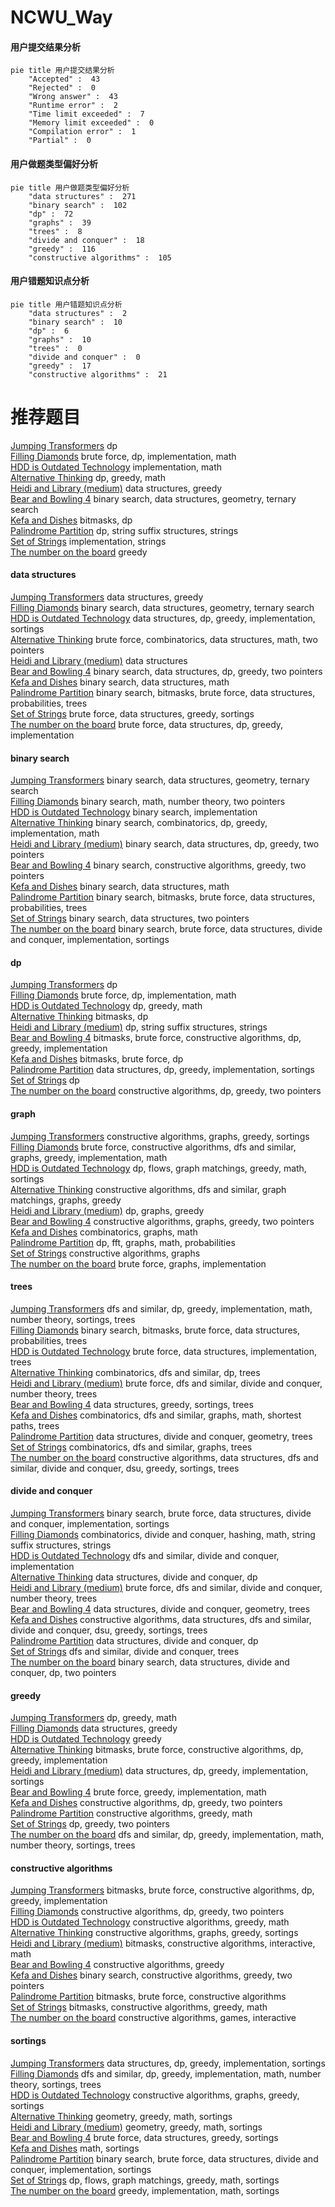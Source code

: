 # NCWU_Way
<!-- tabs:start -->
#### **用户提交结果分析**

```mermaid
pie title 用户提交结果分析
    "Accepted" :  43
    "Rejected" :  0
    "Wrong answer" :  43
    "Runtime error" :  2
    "Time limit exceeded" :  7
    "Memory limit exceeded" :  0
    "Compilation error" :  1
    "Partial" :  0
```
#### **用户做题类型偏好分析**

```mermaid
pie title 用户做题类型偏好分析
    "data structures" :  271
    "binary search" :  102
    "dp" :  72
    "graphs" :  39
    "trees" :  8
    "divide and conquer" :  18
    "greedy" :  116
    "constructive algorithms" :  105
```
#### **用户错题知识点分析**

```mermaid
pie title 用户错题知识点分析
    "data structures" :  2
    "binary search" :  10
    "dp" :  6
    "graphs" :  10
    "trees" :  0
    "divide and conquer" :  0
    "greedy" :  17
    "constructive algorithms" :  21
```
<!-- tabs:end -->
# 推荐题目
[Jumping Transformers](http://codeforces.com/problemset/problem/1218/C)		dp		  
[Filling Diamonds](http://codeforces.com/problemset/problem/1339/A)		brute force,
                        dp,
                        implementation,
                        math		  
[HDD is Outdated Technology](http://codeforces.com/problemset/problem/612/B)		implementation,
                        math		  
[Alternative Thinking](https://codeforces.com/contest/604/problem/C)		dp,
                        greedy,
                        math		  
[Heidi and Library (medium)](http://codeforces.com/problemset/problem/802/B)		data structures,
                        greedy		  
[Bear and Bowling 4](http://codeforces.com/problemset/problem/660/F)		binary search,
                        data structures,
                        geometry,
                        ternary search		  
[Kefa and Dishes](http://codeforces.com/problemset/problem/580/D)		bitmasks,
                        dp		  
[Palindrome Partition](http://codeforces.com/problemset/problem/932/G)		dp,
                        string suffix structures,
                        strings		  
[Set of Strings](http://codeforces.com/problemset/problem/544/A)		implementation,
                        strings		  
[The number on the board](http://codeforces.com/problemset/problem/835/B)		greedy		  
<!-- tabs:start -->
#### **data structures**
[Jumping Transformers](http://codeforces.com/problemset/problem/802/B)		data structures,
                        greedy		  
[Filling Diamonds](http://codeforces.com/problemset/problem/660/F)		binary search,
                        data structures,
                        geometry,
                        ternary search		  
[HDD is Outdated Technology](http://codeforces.com/problemset/problem/527/D)		data structures,
                        dp,
                        greedy,
                        implementation,
                        sortings		  
[Alternative Thinking](http://codeforces.com/problemset/problem/1400/D)		brute force,
                        combinatorics,
                        data structures,
                        math,
                        two pointers		  
[Heidi and Library (medium)](http://codeforces.com/problemset/problem/853/C)		data structures		  
[Bear and Bowling 4](http://codeforces.com/problemset/problem/1492/C)		binary search,
                        data structures,
                        dp,
                        greedy,
                        two pointers		  
[Kefa and Dishes](http://codeforces.com/problemset/problem/1490/G)		binary search,
                        data structures,
                        math		  
[Palindrome Partition](http://codeforces.com/problemset/problem/1479/D)		binary search,
                        bitmasks,
                        brute force,
                        data structures,
                        probabilities,
                        trees		  
[Set of Strings](http://codeforces.com/problemset/problem/1497/A)		brute force,
                        data structures,
                        greedy,
                        sortings		  
[The number on the board](http://codeforces.com/problemset/problem/1491/C)		brute force,
                        data structures,
                        dp,
                        greedy,
                        implementation		  
#### **binary search**
[Jumping Transformers](http://codeforces.com/problemset/problem/660/F)		binary search,
                        data structures,
                        geometry,
                        ternary search		  
[Filling Diamonds](https://codeforces.com/contest/1424/problem/J)		binary search,
                        math,
                        number theory,
                        two pointers		  
[HDD is Outdated Technology](https://codeforces.com/contest/1489/problem/F)		binary search,
                        implementation		  
[Alternative Thinking](http://codeforces.com/problemset/problem/1307/E)		binary search,
                        combinatorics,
                        dp,
                        greedy,
                        implementation,
                        math		  
[Heidi and Library (medium)](http://codeforces.com/problemset/problem/1492/C)		binary search,
                        data structures,
                        dp,
                        greedy,
                        two pointers		  
[Bear and Bowling 4](http://codeforces.com/problemset/problem/1463/D)		binary search,
                        constructive algorithms,
                        greedy,
                        two pointers		  
[Kefa and Dishes](http://codeforces.com/problemset/problem/1490/G)		binary search,
                        data structures,
                        math		  
[Palindrome Partition](http://codeforces.com/problemset/problem/1479/D)		binary search,
                        bitmasks,
                        brute force,
                        data structures,
                        probabilities,
                        trees		  
[Set of Strings](http://codeforces.com/problemset/problem/1436/E)		binary search,
                        data structures,
                        two pointers		  
[The number on the board](http://codeforces.com/problemset/problem/1461/D)		binary search,
                        brute force,
                        data structures,
                        divide and conquer,
                        implementation,
                        sortings		  
#### **dp**
[Jumping Transformers](http://codeforces.com/problemset/problem/1218/C)		dp		  
[Filling Diamonds](http://codeforces.com/problemset/problem/1339/A)		brute force,
                        dp,
                        implementation,
                        math		  
[HDD is Outdated Technology](https://codeforces.com/contest/604/problem/C)		dp,
                        greedy,
                        math		  
[Alternative Thinking](http://codeforces.com/problemset/problem/580/D)		bitmasks,
                        dp		  
[Heidi and Library (medium)](http://codeforces.com/problemset/problem/932/G)		dp,
                        string suffix structures,
                        strings		  
[Bear and Bowling 4](http://codeforces.com/problemset/problem/1391/D)		bitmasks,
                        brute force,
                        constructive algorithms,
                        dp,
                        greedy,
                        implementation		  
[Kefa and Dishes](http://codeforces.com/problemset/problem/812/B)		bitmasks,
                        brute force,
                        dp		  
[Palindrome Partition](http://codeforces.com/problemset/problem/527/D)		data structures,
                        dp,
                        greedy,
                        implementation,
                        sortings		  
[Set of Strings](https://codeforces.com/contest/544/problem/C)		dp		  
[The number on the board](http://codeforces.com/problemset/problem/733/C)		constructive algorithms,
                        dp,
                        greedy,
                        two pointers		  
#### **graph**
[Jumping Transformers](http://codeforces.com/problemset/problem/1198/C)		constructive algorithms,
                        graphs,
                        greedy,
                        sortings		  
[Filling Diamonds](http://codeforces.com/problemset/problem/1487/C)		brute force,
                        constructive algorithms,
                        dfs and similar,
                        graphs,
                        greedy,
                        implementation,
                        math		  
[HDD is Outdated Technology](http://codeforces.com/problemset/problem/1437/C)		dp,
                        flows,
                        graph matchings,
                        greedy,
                        math,
                        sortings		  
[Alternative Thinking](http://codeforces.com/problemset/problem/1470/D)		constructive algorithms,
                        dfs and similar,
                        graph matchings,
                        graphs,
                        greedy		  
[Heidi and Library (medium)](http://codeforces.com/problemset/problem/1476/C)		dp,
                        graphs,
                        greedy		  
[Bear and Bowling 4](http://codeforces.com/problemset/problem/1304/D)		constructive algorithms,
                        graphs,
                        greedy,
                        two pointers		  
[Kefa and Dishes](http://codeforces.com/problemset/problem/1475/C)		combinatorics,
                        graphs,
                        math		  
[Palindrome Partition](http://codeforces.com/problemset/problem/553/E)		dp,
                        fft,
                        graphs,
                        math,
                        probabilities		  
[Set of Strings](http://codeforces.com/problemset/problem/1495/C)		constructive algorithms,
                        graphs		  
[The number on the board](http://codeforces.com/problemset/problem/1510/K)		brute force,
                        graphs,
                        implementation		  
#### **trees**
[Jumping Transformers](http://codeforces.com/problemset/problem/1401/D)		dfs and similar,
                        dp,
                        greedy,
                        implementation,
                        math,
                        number theory,
                        sortings,
                        trees		  
[Filling Diamonds](http://codeforces.com/problemset/problem/1479/D)		binary search,
                        bitmasks,
                        brute force,
                        data structures,
                        probabilities,
                        trees		  
[HDD is Outdated Technology](http://codeforces.com/problemset/problem/1511/C)		brute force,
                        data structures,
                        implementation,
                        trees		  
[Alternative Thinking](http://codeforces.com/problemset/problem/1499/F)		combinatorics,
                        dfs and similar,
                        dp,
                        trees		  
[Heidi and Library (medium)](http://codeforces.com/problemset/problem/1491/E)		brute force,
                        dfs and similar,
                        divide and conquer,
                        number theory,
                        trees		  
[Bear and Bowling 4](http://codeforces.com/problemset/problem/1466/D)		data structures,
                        greedy,
                        sortings,
                        trees		  
[Kefa and Dishes](http://codeforces.com/problemset/problem/1495/D)		combinatorics,
                        dfs and similar,
                        graphs,
                        math,
                        shortest paths,
                        trees		  
[Palindrome Partition](http://codeforces.com/problemset/problem/1303/G)		data structures,
                        divide and conquer,
                        geometry,
                        trees		  
[Set of Strings](http://codeforces.com/problemset/problem/1454/E)		combinatorics,
                        dfs and similar,
                        graphs,
                        trees		  
[The number on the board](http://codeforces.com/problemset/problem/1494/D)		constructive algorithms,
                        data structures,
                        dfs and similar,
                        divide and conquer,
                        dsu,
                        greedy,
                        sortings,
                        trees		  
#### **divide and conquer**
[Jumping Transformers](http://codeforces.com/problemset/problem/1461/D)		binary search,
                        brute force,
                        data structures,
                        divide and conquer,
                        implementation,
                        sortings		  
[Filling Diamonds](http://codeforces.com/problemset/problem/1466/G)		combinatorics,
                        divide and conquer,
                        hashing,
                        math,
                        string suffix structures,
                        strings		  
[HDD is Outdated Technology](http://codeforces.com/problemset/problem/1490/D)		dfs and similar,
                        divide and conquer,
                        implementation		  
[Alternative Thinking](https://codeforces.com/contest/1483/problem/C)		data structures,
                        divide and conquer,
                        dp		  
[Heidi and Library (medium)](http://codeforces.com/problemset/problem/1491/E)		brute force,
                        dfs and similar,
                        divide and conquer,
                        number theory,
                        trees		  
[Bear and Bowling 4](http://codeforces.com/problemset/problem/1303/G)		data structures,
                        divide and conquer,
                        geometry,
                        trees		  
[Kefa and Dishes](http://codeforces.com/problemset/problem/1494/D)		constructive algorithms,
                        data structures,
                        dfs and similar,
                        divide and conquer,
                        dsu,
                        greedy,
                        sortings,
                        trees		  
[Palindrome Partition](http://codeforces.com/problemset/problem/1482/E)		data structures,
                        divide and conquer,
                        dp		  
[Set of Strings](http://codeforces.com/problemset/problem/566/C)		dfs and similar,
                        divide and conquer,
                        trees		  
[The number on the board](http://codeforces.com/problemset/problem/1428/F)		binary search,
                        data structures,
                        divide and conquer,
                        dp,
                        two pointers		  
#### **greedy**
[Jumping Transformers](https://codeforces.com/contest/604/problem/C)		dp,
                        greedy,
                        math		  
[Filling Diamonds](http://codeforces.com/problemset/problem/802/B)		data structures,
                        greedy		  
[HDD is Outdated Technology](http://codeforces.com/problemset/problem/835/B)		greedy		  
[Alternative Thinking](http://codeforces.com/problemset/problem/1391/D)		bitmasks,
                        brute force,
                        constructive algorithms,
                        dp,
                        greedy,
                        implementation		  
[Heidi and Library (medium)](http://codeforces.com/problemset/problem/527/D)		data structures,
                        dp,
                        greedy,
                        implementation,
                        sortings		  
[Bear and Bowling 4](http://codeforces.com/problemset/problem/931/A)		brute force,
                        greedy,
                        implementation,
                        math		  
[Kefa and Dishes](http://codeforces.com/problemset/problem/733/C)		constructive algorithms,
                        dp,
                        greedy,
                        two pointers		  
[Palindrome Partition](http://codeforces.com/problemset/problem/1088/C)		constructive algorithms,
                        greedy,
                        math		  
[Set of Strings](http://codeforces.com/problemset/problem/1250/G)		dp,
                        greedy,
                        two pointers		  
[The number on the board](http://codeforces.com/problemset/problem/1401/D)		dfs and similar,
                        dp,
                        greedy,
                        implementation,
                        math,
                        number theory,
                        sortings,
                        trees		  
#### **constructive algorithms**
[Jumping Transformers](http://codeforces.com/problemset/problem/1391/D)		bitmasks,
                        brute force,
                        constructive algorithms,
                        dp,
                        greedy,
                        implementation		  
[Filling Diamonds](http://codeforces.com/problemset/problem/733/C)		constructive algorithms,
                        dp,
                        greedy,
                        two pointers		  
[HDD is Outdated Technology](http://codeforces.com/problemset/problem/1088/C)		constructive algorithms,
                        greedy,
                        math		  
[Alternative Thinking](http://codeforces.com/problemset/problem/1198/C)		constructive algorithms,
                        graphs,
                        greedy,
                        sortings		  
[Heidi and Library (medium)](http://codeforces.com/problemset/problem/1392/E)		bitmasks,
                        constructive algorithms,
                        interactive,
                        math		  
[Bear and Bowling 4](http://codeforces.com/problemset/problem/1493/A)		constructive algorithms,
                        greedy		  
[Kefa and Dishes](http://codeforces.com/problemset/problem/1463/D)		binary search,
                        constructive algorithms,
                        greedy,
                        two pointers		  
[Palindrome Partition](https://codeforces.com/contest/1456/problem/B)		bitmasks,
                        brute force,
                        constructive algorithms		  
[Set of Strings](http://codeforces.com/problemset/problem/1492/D)		bitmasks,
                        constructive algorithms,
                        greedy,
                        math		  
[The number on the board](https://codeforces.com/contest/1504/problem/D)		constructive algorithms,
                        games,
                        interactive		  
#### **sortings**
[Jumping Transformers](http://codeforces.com/problemset/problem/527/D)		data structures,
                        dp,
                        greedy,
                        implementation,
                        sortings		  
[Filling Diamonds](http://codeforces.com/problemset/problem/1401/D)		dfs and similar,
                        dp,
                        greedy,
                        implementation,
                        math,
                        number theory,
                        sortings,
                        trees		  
[HDD is Outdated Technology](http://codeforces.com/problemset/problem/1198/C)		constructive algorithms,
                        graphs,
                        greedy,
                        sortings		  
[Alternative Thinking](https://codeforces.com/contest/1496/problem/C)		geometry,
                        greedy,
                        math,
                        sortings		  
[Heidi and Library (medium)](http://codeforces.com/problemset/problem/1495/A)		geometry,
                        greedy,
                        math,
                        sortings		  
[Bear and Bowling 4](http://codeforces.com/problemset/problem/1497/A)		brute force,
                        data structures,
                        greedy,
                        sortings		  
[Kefa and Dishes](http://codeforces.com/problemset/problem/1427/A)		math,
                        sortings		  
[Palindrome Partition](http://codeforces.com/problemset/problem/1461/D)		binary search,
                        brute force,
                        data structures,
                        divide and conquer,
                        implementation,
                        sortings		  
[Set of Strings](http://codeforces.com/problemset/problem/1437/C)		dp,
                        flows,
                        graph matchings,
                        greedy,
                        math,
                        sortings		  
[The number on the board](http://codeforces.com/problemset/problem/1473/A)		greedy,
                        implementation,
                        math,
                        sortings		  
<!-- tabs:end -->
